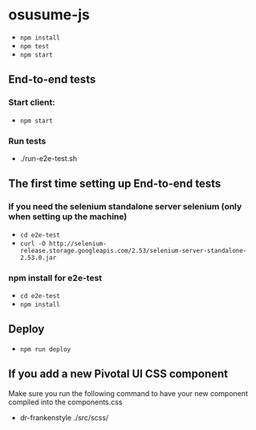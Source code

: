 # osusume-js

- `npm install`
- `npm test`
- `npm start`

## End-to-end tests

### Start client:
- `npm start`

### Run tests
- ./run-e2e-test.sh

## The first time setting up End-to-end tests
### If you need the selenium standalone server selenium (only when setting up the machine)
- `cd e2e-test`
- `curl -O http://selenium-release.storage.googleapis.com/2.53/selenium-server-standalone-2.53.0.jar`

### npm install for e2e-test
- `cd e2e-test`
- `npm install`

## Deploy
- `npm run deploy`

## If you add a new Pivotal UI CSS component

Make sure you run the following command to have your new component compiled into the components.css
- dr-frankenstyle ./src/scss/
